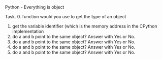 Python - Everything is object

Task.
0. function would you use to get the type of an object
1. get the variable identifier (which is the memory address in the CPython implementation
2. do a and b point to the same object? Answer with Yes or No.
3. do a and b point to the same object? Answer with Yes or No.
4. do a and b point to the same object? Answer with Yes or No.
5. do a and b point to the same object? Answer with Yes or No.
